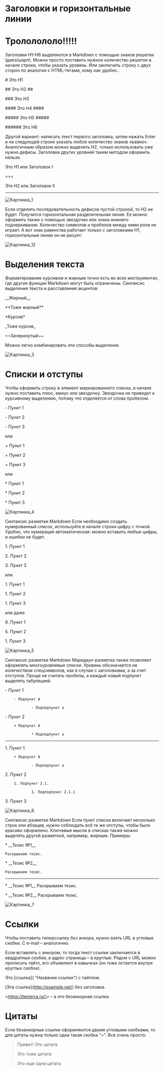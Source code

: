 # Заголовки и горизонтальные линии
# Трололололо!!!!!


Заголовки H1–H6 выделяются в Markdown с помощью знаков решетки (диез/шарп). Можно просто поставить нужное количество решеток в начале строки, чтобы указать уровень. Или заключить строку с двух сторон по аналогии с HTML-тегами, кому как удобно..

\# Это H1

\## Это H2 ##

\### Это H3

\#### Это H4 ####

\##### Это H5 #####

\###### Это H6

Другой вариант: написать текст первого заголовка, затем нажать Enter и на следующей строке указать любое количество знаков «равно». Аналогичным образом можно выделить H2, только использовать уже нужно дефисы. Заголовки других уровней таким методом оформить нельзя.

Это H1 или Заголовок I

===

Это H2 или Заголовок II

---
![Картинка_1](https://texterra.ru/upload/medialibrary/43c/eljn93ziug7g62u7g18li79e3huxvod2/1.webp)

Если отделить последовательность дефисов пустой строкой, то H2 не будет. Получится горизонтальная разделительная линия. Ее можно оформить также с помощью звездочек или знака нижнего подчеркивания. Количество символов и пробелов между ними роли не играет. А вот знак равенства работает только с заголовками H1, горизонтальные линии он не рисует: 

![Картинка_12](https://texterra.ru/upload/medialibrary/8d5/psh5naq4epf5oonmu23iruays66du7jl/2.webp)

# Выделения текста

Форматирование курсивом и жирным точно есть во всех инструментах, где другие функции Markdown могут быть ограничены. Синтаксис выделения текста и расставления акцентов:

\_\_Жирный__

\*\*Тоже жирный**

\*Курсив*

\_Тоже курсив_

\~~Зачеркнутый~~

Можно легко комбинировать эти способы выделения.

![Картинка_3](https://texterra.ru/upload/medialibrary/2ae/pkxefy16mhirq17tgtaqcliu2i2s507o/3.webp)

# Списки и отступы

Чтобы оформить строку в элемент маркированного списка, в начале нужно поставить плюс, минус или звездочку. Звездочка не приведет к курсивному выделению, потому что отделяется от слова пробелом.

\- Пункт 1

\- Пункт 2

\- Пункт 3

или

\+ Пункт 1

\+ Пункт 2

\+ Пункт 3

или

\* Пункт 1

\* Пункт 2

\* Пункт 3

![Картинка_4](https://texterra.ru/upload/medialibrary/b36/81xs1gyyrpuyu7gmuwfztwnwc147ceni/4.webp)

Синтаксис разметки Markdown
Если необходимо создать нумерованный список, используйте в начале строки цифру с точкой. Удобно, что нумерация автоматическая: можно вставить любые цифры, и ошибки не будет.

1\. Пункт 1

2\. Пункт 2

3\. Пункт 3

или

1\. Пункт 1

1\. Пункт 2

1\. Пункт 3

или даже

9\. Пункт 1

5\. Пункт 2

1\. Пункт 3

![Картинка_5](https://texterra.ru/upload/medialibrary/b68/05ova58bqtt5ks3zelhytsztvnm6a21j/5.webp)

Синтаксис разметки Markdown
Маркдаун-разметка также позволяет оформлять многоуровневые списки. Уровень обозначается не количеством спецсимволов, как в случае с заголовками, а за счет отступов. Проще не считать пробелы, а каждый новый подпункт выделять табуляцией.

\- Пункт 1

        - Подпункт A

                - Подподпункт a

\- Пункт 2

        + Подпункт A

                * Подподпункт a

---

1\. Пункт 1

        + Подпункт A

                - Подподпункт a

2\. Пункт 2

        1. Подпункт 2.1.

                1. Подподпункт 2.1.1

3\. Пункт 3

![Картинка_6](https://texterra.ru/upload/medialibrary/bac/uqpuavasiihcam3i8apvbgcrhzsaj0r7/6.webp)

Синтаксис разметки Markdown
Если пункт списка включает несколько строк или абзацев, нужно соблюдать всё те же отступы, чтобы было красиво оформлено. Ключевые мысли в списках также можно выделять другой разметкой, например, жирным. Примеры:

\* \_\_Тезис №1__

    Раскрываем тезис.

\* \_\_Тезис №2__

    Раскрываем тезис.

---

\* \_\_Тезис №1__ Раскрываем тезис.

\* \_\_Тезис №2__ Раскрываем тезис.

![Картинка_7](https://texterra.ru/upload/medialibrary/c7e/a2zqcschn5k7pt51huuc13t4hybjcn1e/7.webp)

# Ссылки

Чтобы поставить гиперссылку без анкора, нужно взять URL в угловые скобки. С e-mail – аналогично.

Если вставлять с анкором, то тогда текст ссылки заключается в квадратные скобки, а адрес страницы – в круглые. Рядом с URL можно прописать тайтл, его объявляют в кавычках (он тоже остается внутри круглых скобок).

Это [ссылка]( "Название ссылки") с тайтлом.

\[Эта ссылка](http://example.net/) без заголовка.

<https://texterra.ru/\&gt; – а это безанкорная ссылка.

# Цитаты

Если безанкорные ссылки оформляются двумя угловыми скобками, то для цитаты нужна только одна такая скобка ">". Все очень просто:

> Привет! Это цитата

> Это тоже цитата

> Это еще одна цитата

